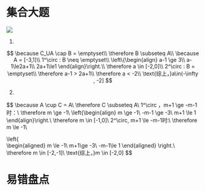 # 集合大题

![](https://cdn.jsdelivr.net/gh/YuanJieSaMa/personal-photo-house/img/202309300910225.png)

1. 
$$
   \because C_UA \cap B = \emptyset\\
   \therefore B \subseteq A\\
   \because A = [-3,1]\\
   1^\circ : B \neq \emptyset\\
   \left\{\begin{align}
   	a-1 \ge 3\\
   	a-1\le2a+1\\
   	2a+1\le1
   \end{align}\right.\\
   \therefore a \in [-2,0]\\
   2^\circ : B = \emptyset\\
   \therefore a-1 > 2a+1\\
   \therefore a < -2\\
   \text{综上，}a\in(-\infty , -2]
$$




2. 
$$
   \because A \cup C = A\\
   \therefore C \subseteq A\\
   1^\circ ，m+1 \ge -m-1时：\\
   \therefore m \ge -1\\
   \left\{\begin{align}
   m \ge -1\\
   -m-1 \ge -3\\
   m+1 \le 1
   \end{align}\right.\\
   \therefore m \in [-1,0]\\
   2^\circ, m+1 \le -m-1时:\\
   \therefore m \le -1\\
   
   \left\{    
   	\begin{aligned}
   	m \le -1\\
   	m+1\ge -3\\
   	-m-1\le 1
   	\end{aligned}
   \right.\\
   \therefore m \in [-2,-1]\\
   \text{综上，}m \in [-2,0]
$$

   

# 易错盘点

